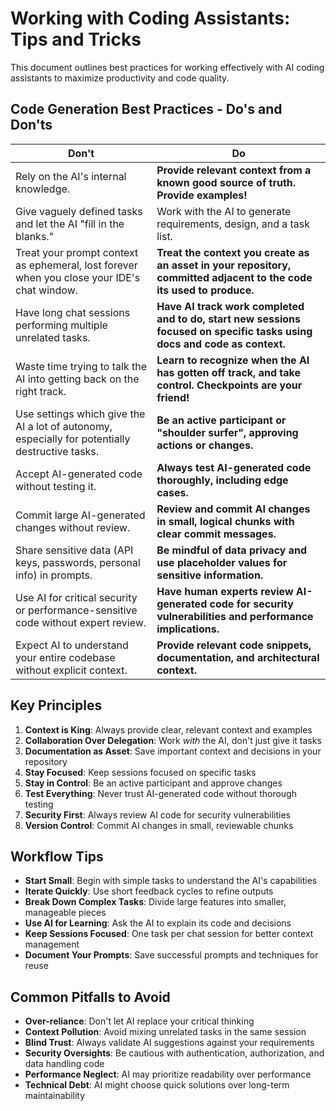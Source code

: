 # Working with Coding Assistants: Tips and Tricks

This document outlines best practices for working effectively with AI coding assistants to maximize productivity and code quality.

## Code Generation Best Practices - Do's and Don'ts

| Don't | Do |
|-------|-----|
| Rely on the AI's internal knowledge. | **Provide relevant context from a known good source of truth. Provide examples!** |
| Give vaguely defined tasks and let the AI "fill in the blanks." | Work with the AI to generate requirements, design, and a task list. |
| Treat your prompt context as ephemeral, lost forever when you close your IDE's chat window. | **Treat the context you create as an asset in your repository, committed adjacent to the code its used to produce.** |
| Have long chat sessions performing multiple unrelated tasks. | **Have AI track work completed and to do, start new sessions focused on specific tasks using docs and code as context.** |
| Waste time trying to talk the AI into getting back on the right track. | **Learn to recognize when the AI has gotten off track, and take control. Checkpoints are your friend!** |
| Use settings which give the AI a lot of autonomy, especially for potentially destructive tasks. | **Be an active participant or "shoulder surfer", approving actions or changes.** |
| Accept AI-generated code without testing it. | **Always test AI-generated code thoroughly, including edge cases.** |
| Commit large AI-generated changes without review. | **Review and commit AI changes in small, logical chunks with clear commit messages.** |
| Share sensitive data (API keys, passwords, personal info) in prompts. | **Be mindful of data privacy and use placeholder values for sensitive information.** |
| Use AI for critical security or performance-sensitive code without expert review. | **Have human experts review AI-generated code for security vulnerabilities and performance implications.** |
| Expect AI to understand your entire codebase without explicit context. | **Provide relevant code snippets, documentation, and architectural context.** |

## Key Principles

1. **Context is King**: Always provide clear, relevant context and examples
2. **Collaboration Over Delegation**: Work *with* the AI, don't just give it tasks
3. **Documentation as Asset**: Save important context and decisions in your repository
4. **Stay Focused**: Keep sessions focused on specific tasks
5. **Stay in Control**: Be an active participant and approve changes
6. **Test Everything**: Never trust AI-generated code without thorough testing
7. **Security First**: Always review AI code for security vulnerabilities
8. **Version Control**: Commit AI changes in small, reviewable chunks

## Workflow Tips

- **Start Small**: Begin with simple tasks to understand the AI's capabilities
- **Iterate Quickly**: Use short feedback cycles to refine outputs
- **Break Down Complex Tasks**: Divide large features into smaller, manageable pieces
- **Use AI for Learning**: Ask the AI to explain its code and decisions
- **Keep Sessions Focused**: One task per chat session for better context management
- **Document Your Prompts**: Save successful prompts and techniques for reuse

## Common Pitfalls to Avoid

- **Over-reliance**: Don't let AI replace your critical thinking
- **Context Pollution**: Avoid mixing unrelated tasks in the same session
- **Blind Trust**: Always validate AI suggestions against your requirements
- **Security Oversights**: Be cautious with authentication, authorization, and data handling code
- **Performance Neglect**: AI may prioritize readability over performance
- **Technical Debt**: AI might choose quick solutions over long-term maintainability
